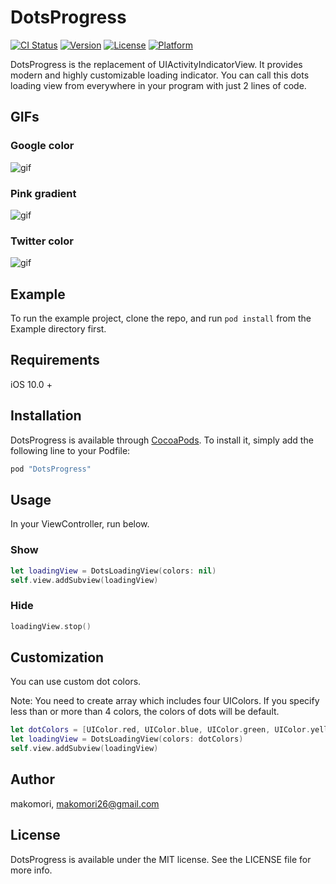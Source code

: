 # DotsProgress

[![CI Status](http://img.shields.io/travis/makomori/DotsProgress.svg?style=flat)](https://travis-ci.org/makomori/DotsProgress)
[![Version](https://img.shields.io/cocoapods/v/DotsProgress.svg?style=flat)](http://cocoapods.org/pods/DotsProgress)
[![License](https://img.shields.io/cocoapods/l/DotsProgress.svg?style=flat)](http://cocoapods.org/pods/DotsProgress)
[![Platform](https://img.shields.io/cocoapods/p/DotsProgress.svg?style=flat)](http://cocoapods.org/pods/DotsProgress)

DotsProgress is the replacement of UIActivityIndicatorView. It provides modern and highly customizable loading indicator. You can call this dots loading view from everywhere in your program with just 2 lines of code.

## GIFs
### Google color
![gif](https://github.com/makomori/Dots/blob/master/ezgif.com-video-to-gif.gif "dots gif")

### Pink gradient
![gif](https://github.com/makomori/Dots/blob/master/dots_pink.gif "pink gif")

### Twitter color
![gif](https://github.com/makomori/Dots/blob/master/dots_twitter.gif "twitter gif")

## Example

To run the example project, clone the repo, and run `pod install` from the Example directory first.

## Requirements
iOS 10.0 + 

## Installation

DotsProgress is available through [CocoaPods](http://cocoapods.org). To install
it, simply add the following line to your Podfile:

```ruby
pod "DotsProgress"
```

## Usage
In your ViewController, run below.

### Show

```swift
let loadingView = DotsLoadingView(colors: nil)
self.view.addSubview(loadingView)
```

### Hide

```swift
loadingView.stop()
```

## Customization
You can use custom dot colors. 

Note: You need to create array which includes four UIColors. If you specify less than or more than 4 colors, the colors of dots will be default.

```swift
let dotColors = [UIColor.red, UIColor.blue, UIColor.green, UIColor.yellow]
let loadingView = DotsLoadingView(colors: dotColors)
self.view.addSubview(loadingView)
```

## Author

makomori, makomori26@gmail.com

## License

DotsProgress is available under the MIT license. See the LICENSE file for more info.
